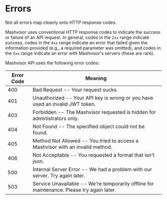 # Errors

<aside class="notice">Not all errors map cleanly onto HTTP response codes.</aside>

Mashvisor uses conventional HTTP response codes to indicate the success or failure of an API request. In general, codes in the `2xx` range indicate success, codes in the `4xx` range indicate an error that failed given the information provided (e.g., a required parameter was omitted), and codes in the `5xx` range indicate an error with Mashvisor's servers (these are rare).

Mashvisor API uses the following error codes:


Error Code | Meaning
---------- | -------
400 | Bad Request -- Your request sucks.
401 | Unauthorized -- Your API key is wrong or you have used an invalid JWT token.
403 | Forbidden -- The Mashvisor requested is hidden for administrators only.
404 | Not Found -- The specified object could not be found.
405 | Method Not Allowed -- You tried to access a Mashvisor with an invalid method.
406 | Not Acceptable -- You requested a format that isn't json.
500 | Internal Server Error -- We had a problem with our server. Try again later.
503 | Service Unavailable -- We're temporarily offline for maintenance. Please try again later.
